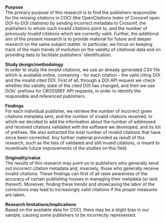 <b>Purpose</b> <br>
The primary purpose of this research is to find the publishers responsible for the missing citations in COCI (the OpenCitations Index of Crossref open DOI-to-DOI citations) by sending incorrect metadata to Crossref, the publishers to whom such invalid citations point to, and the number of previously invalid citations which are currently valid. Further, the additional aim of the present research is to provide material for future and deeper research on the same subject matter. In particular, we focus on keeping track of the main trends of evolution on the validity of citational data and on providing data to facilitate publishers' identification. 

<b>Study design/methodology</b><br>
In order to study the invalid citations, we use an already generated CSV file which is available online, containing - for each citation - the valid citing DOI and the invalid cited DOI. First of all, through a DOI API request we check whether the validity state of the cited DOI has changed, and then we use DOIs' prefixes for CROSSREF API requests, in order to identify the responsible and referenced publishers.

<b>Findings</b><br>
For each individual publisher, we retrieve the number of incorrect given citations metadata sent, and the number of invalid citations received, to which we decided to add the information about the number of addressed and received citations validated with the software we developed, and its list of prefixes. We also extracted the total number of invalid citations that have since been corrected. Any further material provided as result of this research, such as the lists of validated and still invalid citations, is meant to incentivate future improvements of the studies on this field. 

<b>Originality/value</b><br>
The results of this research may point us to publishers who generally send out incorrect citation metadata and, inversely, those who generally receive invalid citations. These findings can first of all raise awareness of the accuracy of certain publishing houses in managing their metadata (or lack thereof). Moreover, finding these trends and showcasing the labor of the corrections may lead to increasingly valid citations if the proper measures are taken. 

<b>Research limitations/implications</b><br>
Based on the available data for COCI, there may be a slight bias in our sample, causing some publishers to be incorrectly represented.
